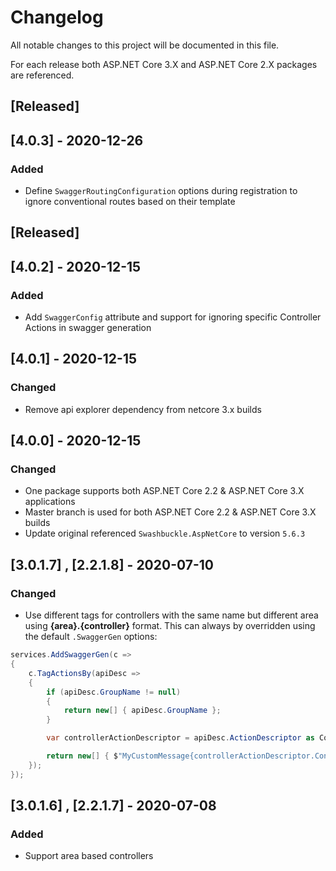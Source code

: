 # Changelog

All notable changes to this project will be documented in this file.

For each release both ASP.NET Core 3.X and ASP.NET Core 2.X packages are referenced.

## [Released]

## [4.0.3] - 2020-12-26

### Added

- Define `SwaggerRoutingConfiguration` options during registration to ignore conventional routes based on their template

## [Released]

## [4.0.2] - 2020-12-15

### Added

- Add `SwaggerConfig` attribute and support for ignoring specific Controller Actions in swagger generation

## [4.0.1] - 2020-12-15

### Changed

- Remove api explorer dependency from netcore 3.x builds

## [4.0.0] - 2020-12-15

### Changed

- One package supports both ASP.NET Core 2.2 & ASP.NET Core 3.X applications
- Master branch is used for both ASP.NET Core 2.2 & ASP.NET Core 3.X builds
- Update original referenced `Swashbuckle.AspNetCore` to version `5.6.3`

## [3.0.1.7] , [2.2.1.8] - 2020-07-10

### Changed

- Use different tags for controllers with the same name but different area using **{area}.{controller}** format. This can always by overridden using the default `.SwaggerGen` options:

```csharp
services.AddSwaggerGen(c =>
{
    c.TagActionsBy(apiDesc =>
    {
        if (apiDesc.GroupName != null)
        {
            return new[] { apiDesc.GroupName };
        }

        var controllerActionDescriptor = apiDesc.ActionDescriptor as ControllerActionDescriptor;

        return new[] { $"MyCustomMessage{controllerActionDescriptor.ControllerName}" };
    });
});
```

## [3.0.1.6] , [2.2.1.7] - 2020-07-08

### Added

- Support area based controllers
